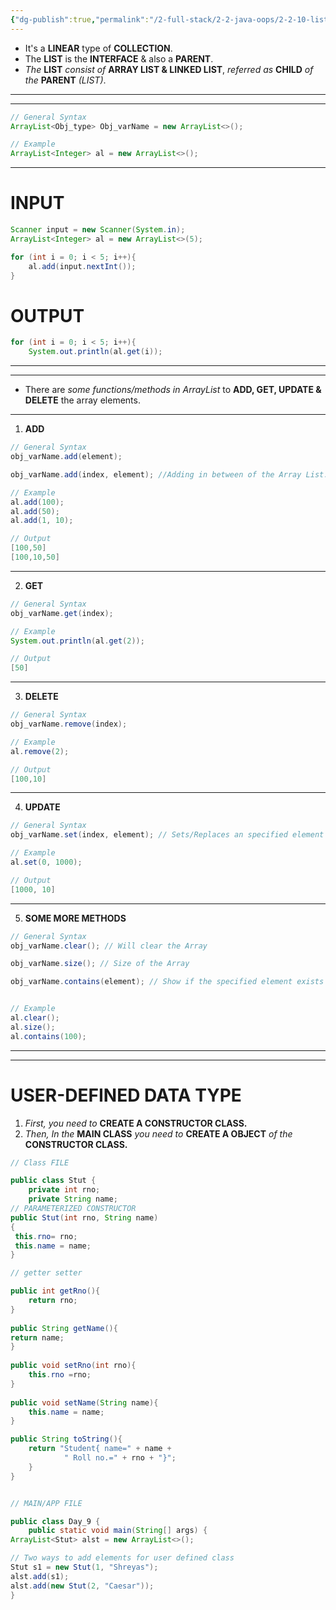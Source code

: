 ```yaml
---
{"dg-publish":true,"permalink":"/2-full-stack/2-2-java-oops/2-2-10-list-interface-collection/","noteIcon":""}
---
```


- It's a **LINEAR** type of **COLLECTION**.
- The **LIST** is the **INTERFACE** & also a **PARENT**.
- *The* **LIST** *consist of* **ARRAY LIST & LINKED LIST**, *referred as* **CHILD** *of the* **PARENT** *(LIST)*.
***
***
```java
// General Syntax
ArrayList<Obj_type> Obj_varName = new ArrayList<>();

// Example
ArrayList<Integer> al = new ArrayList<>();
```

***
# INPUT
```Java
Scanner input = new Scanner(System.in);
ArrayList<Integer> al = new ArrayList<>(5);

for (int i = 0; i < 5; i++){
	al.add(input.nextInt());
}
```

# OUTPUT
```Java
for (int i = 0; i < 5; i++){
	System.out.println(al.get(i));
```
***
***
- There are *some functions/methods in ArrayList* to **ADD, GET, UPDATE & DELETE** the array elements.
***	
 1. **ADD**
```java
// General Syntax
obj_varName.add(element);

obj_varName.add(index, element); //Adding in between of the Array List.

// Example
al.add(100);
al.add(50);
al.add(1, 10);

// Output
[100,50]
[100,10,50]
```
***
2. **GET**
```java
// General Syntax
obj_varName.get(index);

// Example
System.out.println(al.get(2));

// Output
[50]
```
***
3. **DELETE**
```java
// General Syntax
obj_varName.remove(index);

// Example
al.remove(2);

// Output
[100,10]
```
***
4. **UPDATE**
```java
// General Syntax
obj_varName.set(index, element); // Sets/Replaces an specified element on/of specified index

// Example
al.set(0, 1000);

// Output
[1000, 10]
```
***
5. **SOME MORE METHODS**
```java
// General Syntax
obj_varName.clear(); // Will clear the Array

obj_varName.size(); // Size of the Array

obj_varName.contains(element); // Show if the specified element exists or not in boolean.


// Example
al.clear();
al.size();
al.contains(100);
```
***
***
# USER-DEFINED DATA TYPE
1. *First, you need to* **CREATE A CONSTRUCTOR CLASS.**
2. *Then, In the* **MAIN CLASS** *you need to* **CREATE A OBJECT** *of the* **CONSTRUCTOR CLASS.** 

```java
// Class FILE

public class Stut {  
    private int rno;  
    private String name;
// PARAMETERIZED CONSTRUCTOR
public Stut(int rno, String name)  
{  
 this.rno= rno;  
 this.name = name;  
}

// getter setter

public int getRno(){  
    return rno;  
}  
  
public String getName(){  
return name;  
}  
  
public void setRno(int rno){  
    this.rno =rno;  
}  
  
public void setName(String name){  
    this.name = name;  
}

public String toString(){  
    return "Student{ name=" + name +  
            " Roll no.=" + rno + "}";  
	}
}


// MAIN/APP FILE

public class Day_9 {  
    public static void main(String[] args) {
ArrayList<Stut> alst = new ArrayList<>();  

// Two ways to add elements for user defined class
Stut s1 = new Stut(1, "Shreyas");  
alst.add(s1);  
alst.add(new Stut(2, "Caesar"));  
}
```